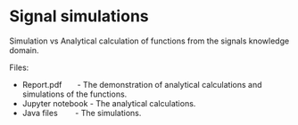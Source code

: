 # Signal simulations
Simulation vs Analytical calculation of functions from the signals knowledge domain.

Files:
- Report.pdf &nbsp;&nbsp;&nbsp;&nbsp;&nbsp;&nbsp;- The demonstration of analytical calculations and simulations of the functions.
- Jupyter notebook  - The analytical calculations.
- Java files &nbsp;&nbsp;&nbsp;&nbsp;&nbsp;&nbsp; - The simulations.
